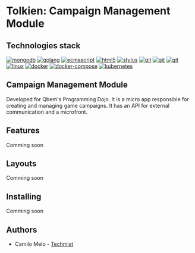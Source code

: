 # Tolkien: Campaign Management Module

## Technologies stack

[![mongodb](https://img.shields.io/badge/mongodb-555?style=for-the-badge&logo=mongodb)]([http://https://go.dev/](https://github.com/mongodb/mongo))
[![golang](https://img.shields.io/badge/golang-555?style=for-the-badge&logo=go)](http://https://go.dev)
[![ecmascript](https://img.shields.io/badge/ecmascript-555?style=for-the-badge&logo=javascript)](http:///)
[![html5](https://img.shields.io/badge/html_5-555?style=for-the-badge&logo=html5)](http:///)
[![stylus](https://img.shields.io/badge/stylus-555?style=for-the-badge&logo=stylus)](http:///)
[![git](https://img.shields.io/badge/git-555?style=for-the-badge&logo=git)](https://git-scm.com/)
[![git](https://img.shields.io/badge/github-555?style=for-the-badge&logo=github)](https://git-scm.com/)
[![git](https://img.shields.io/badge/github_actions-555?style=for-the-badge&logo=github-actions)](https://git-scm.com/)
[![linux](https://img.shields.io/badge/alpine-555?style=for-the-badge&logo=linux)](https://git-scm.com/)
[![docker](https://img.shields.io/badge/docker-555?style=for-the-badge&logo=docker)](https://git-scm.com/)
[![docker-compose](https://img.shields.io/badge/docker_compose-555?style=for-the-badge&logo=docker)](https://git-scm.com/)
[![kubernetes](https://img.shields.io/badge/kubernetes-555?style=for-the-badge&logo=kubernetes)](https:///)

## Campaign Management Module 
Developed for Qbem's Programming Dojo. It is a micro app responsible for creating and managing game campaigns. It has an API for external communication and a microfront.

## Features
Comming soon

## Layouts
Comming soon

## Installing
Comming soon

## Authors
+ Camilo Melo - [Techmist](https://github.com/techmist)
